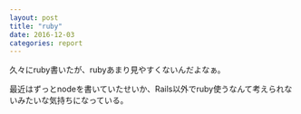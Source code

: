 ```yaml
---
layout: post
title: "ruby"
date: 2016-12-03
categories: report
---
```


久々にruby書いたが、rubyあまり見やすくないんだよなぁ。

最近はずっとnodeを書いていたせいか、Rails以外でruby使うなんて考えられないみたいな気持ちになっている。
